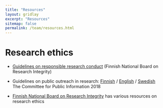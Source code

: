 ```yaml
---
title: "Resources"
layout: gridlay
excerpt: "Resources"
sitemap: false
permalink: /team/resources.html
---
```




# Research ethics

- [Guidelines on responsible research conduct](http://www.tenk.fi/en/responsible-conduct-of-research) (Finnish National Board on Research Integrity)

- Guidelines on public outreach in research: [Finnish](http://www.tjnk.fi/sites/tjnk.fi/files/tiedeviestinnan_suositukset_2018.pdf) / [English](http://www.tjnk.fi/sites/tjnk.fi/files/recom_scicommunication_2018.pdf) / [Swedish](http://www.tjnk.fi/sites/tjnk.fi/files/rekom_vetensskapkommunikation_2018.pdf) The Committee for Public Information 2018

- [Finnish National Board on Research Integrity](http://www.tenk.fi/) has various resources on research ethics





		
